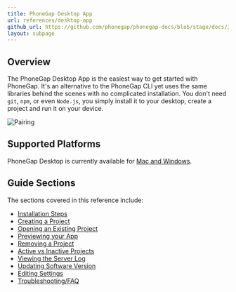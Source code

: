 ```yaml
---
title: PhoneGap Desktop App
url: references/desktop-app
github_url: https://github.com/phonegap/phonegap-docs/blob/stage/docs/3-references/desktop-app/0-index.html.md
layout: subpage
---
```


## Overview

The PhoneGap Desktop App is the easiest way to get started with PhoneGap. It's an alternative to the PhoneGap CLI yet uses the same libraries behind the scenes with no complicated installation. You don't need `git`, `npm`, or even `Node.js`, you simply install it to your desktop, create a project and run it on your device.

![Pairing](/images/phonegap-app-desktop-pair.png)

## Supported Platforms

PhoneGap Desktop is currently available for [Mac and Windows](https://github.com/phonegap/phonegap-app-desktop/releases).

## Guide Sections

The sections covered in this reference include:

- [Installation Steps](/references/desktop-app/install/mac)
- [Creating a Project](/references/desktop-app/create-project)
- [Opening an Existing Project](/references/desktop-app/open-project)
- [Previewing your App](/references/desktop-app/pair-with-dev-app/)
- [Removing a Project](/references/desktop-app/remove-project)
- [Active vs Inactive Projects](/references/desktop-app/active-vs-inactive)
- [Viewing the Server Log](/references/desktop-app/view-server-log)
- [Updating Software Version](/references/desktop-app/7-update-version/mac)
- [Editing Settings](/references/desktop-app/edit-settings)
- [Troubleshooting/FAQ](/references/desktop-app/troubleshoot-faq)
